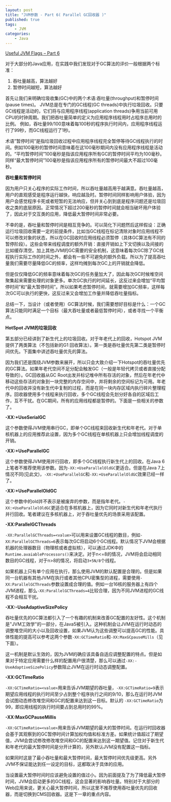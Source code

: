 ```yaml
---
layout: post
title: "JVM参数 - Part 6( Parallel GC回收器 )"
published: true
tags:
	- JVM
categories:
	- Java
---
```


[Useful JVM Flags – Part 6](https://blog.codecentric.de/en/2013/01/useful-jvm-flags-part-6-throughput-collector/)

对于大部分的Java应用，在实践中我们发现对于GC算法的评价一般根据两个标准：
1. 吞吐量越高，算法越好
2. 暂停时间越短，算法越好

首先让我们来明确垃圾收集(GC)中的两个术语:吞吐量(throughput)和暂停时间(pause times)。 JVM总是在专门的GC线程(GC threads)中执行垃圾回收。只要GC线程是活动的，它们将与应用程序线程(application threads)争用当前可用CPU的时钟周期。我们把吞吐量简单的定义为应用程序线程用时占程序总用时的比例。 例如，吞吐量99/100意味着每100秒的程序执行时间内，应用程序线程运行了99秒，而GC线程运行了1秒。

术语”暂停时间”是指垃圾回收过程中应用程序线程完全暂停等待GC线程执行的时间。例如100毫秒的暂停时间意味着在这100毫秒期间内没有应用程序线程是活动的。“平均暂停时间”100毫秒是指该应用程序所有GC的暂停时间平均为100毫秒。同样“最大暂停时间”100毫秒是指该应用程序所有的暂停时间最大不超过100毫秒。
<!-- more -->
**吞吐量和暂停时间**

因为用户只关心程序的实际工作时间，所以吞吐量越高用于越满意。吞吐量越高，用户的直观感受是程序运行越快，响应越及时。暂停时间同样影响用户体验，因为用户会感觉程序卡死或者短暂的无法响应，但并关心到到底是程序问题还是垃圾回收之类的底层原因。正常情况下超过200毫秒的暂停时间就会相当破坏用户体验了，因此对于交互类的应用，降低最大暂停时间非常必要。

不幸的是，吞吐量和暂停时间是相互竞争的。可以简化下问题然后这样假设：正确运行垃圾回收需要一定的前提条件，比如当GC线程在标记清除对象时应用线程不可以修改对象的状态，所以在GC回收时应用线程必须暂停（具体GC算法有不同的暂停阶段）。这些会带来线程调度的额外开销：直接开销如上下文切换以及间接的比如缓存清空。加上其他JVM的GC需要的安全机制，这意味着每次GC除了GC线程执行实际工作的时间之外，都会有一些不可避免的额外负载。所以为了提高吞吐量我们需要尽量降低GC的频率，这样均摊到每次GC上的开销就会降低。

但是仅仅降低GC的频率意味着每次GC的任务量加大了，因此每次GC时候堆空间聚集起来需要处理的对象更多。单次GC执行的时间延长，这反过来会增加“平均暂停时间”和“最大暂停时间”。所以如果考虑暂停时间，就需要增加GC频率，这样每次GC可以执行的更快，这反过来又会增加工作量并降低吞吐量指标。

总结一下，当设计（或者使用）GC算法时候，我们需要想好目标是什么：一个GC算法只能同时满足一个目标（最大吞吐量或者最低暂停时间），或者寻找一个平衡点。

**HotSpot JVM的垃圾回收**

第五部分已经讲到了新生代上的垃圾回收。对于年老代上的回收，Hotspot JVM提供了两类算法（不包括新的G1 回收算法）。第一类是吞吐量优先第二类是暂停时间优先。下面集中讲述吞吐量优先的算法。

因为我们还是围绕JVM参数来展开，所以只会大致介绍一下Hotspot的吞吐量优先的GC算法。如果年老代空间不足分配会触发GC（一般是年轻代拷贝或者直接分配导致的）。GC回收器从GC Root出发并标记堆中所有存活的对象，然后在年老代中移动这些存活的对象到一块完整的内存空间中，并将剩余的空间标记为可用。年老代中的回收并没有新生代中复制的过程，而是在同一块内存区域内执行碎片整理程序。回收器使用多个线程来执行回收，多个GC线程会先划分好各自的区域后工作，互不干扰。在GC期间，所有的应用线程都是暂停的。下面是一些相关的参数了。

**-XX:+UseSerialGC**

这个参数使得JVM使用串行GC，即单个GC线程来回收新生代和年老代。对于单核机器上的应用推荐此设置，因为多个GC线程在单核机器上只会增加线程调度的开销。

**-XX:+UseParallelGC**

这个参数使得JVM使用并行回收，即多个GC线程执行新生代上的回收。在Java 6上笔者不推荐使用该参数。因为`-XX:+UseParallelOldGC`更适合。但是在Java 7上情况不同(见此文)，`-XX:+UseParallelGC`和`-XX:+UseParallelOldGC`效果已经一样了。

**-XX:+UseParallelOldGC**

这个参数中的old并不表示是被废弃的参数，而是指年老代。`-XX:+UseParallelOldGC`更适合在多核机器上，因为它同时对新生代和年老代执行并行回收。笔者建议在多核机器上，对于吞吐量优先的场景采用该配置。

**-XX:ParallelGCThreads**

`-XX:ParallelGCThreads=<value>`可以用来设置GC线程的数目，例如`-XX:ParallelGCThreads=6`表示每次GC将启动6个GC线程。默认情况下JVM会根据机器的处理器数目（物理核或者虚拟核），可以通过JDK中的`Runtime.avaiableProcessors()`来决定。对于n<=8的情况，JVM将会启动相同数目的GC线程，对于n>8的情况，将启动`3+5N/8`个线程。

如果机器上只有单个应用在执行，那么使用JVM的默认配置是合理的。但是如果同一台机器有其他JVM在执行或者其他CPU密集型的进程，需要使用`-XX:ParallelGCThreads`参数设置成合理的值。例如一台16核的服务器上有四个JVM进程，那么`-XX:ParallelGCThreads=4`比较合理，因为不同JVM进程的GC线程不会相互干扰。

**-XX:-UseAdaptiveSizePolicy**

吞吐量优先的GC算法都引入了一个有趣的机制来改善GC配置的友好性。这个机制是"JVM工效学"的一部分，在Java5被引入。这种机制会让JVM在运行时动态的调整堆空间的大小以及回收设置，如果JVM认为这些调整可以提高GC的性能。具体性能的提高可以参考这两个参数`-XX:GCTimeRatio`和`-XX:MaxGCpauseMills`（见下面）。

这一机制是默认生效的，因为JVM的确应该具备自适应调整配置的特点。但是如果对于特定应用需要什么样的配置用户很清楚，那么可以通过`-XX:-UseAdaptiveSizePolicy`参数阻止JVM在运行时动态调整配置。

**-XX:GCTimeRatio**

`-XX:GCTimeRatio=<value>`用来告诉JVM期望的吞吐量，`-XX:GCTimeRatio=9`表示期望应用线程的执行时间至少占到整个程序执行之间的9/10，那么在运行时JVM会试图动态修改堆空间和GC的配置来达到这一目标。默认的
`-XX:GCTimeRatio`为99，即应用线程的执行时间要占到总用时的99%。

**-XX:MaxGCPauseMillis**

`-XX:GCTimeRatio=<value>`用来告诉JVM期望的最大的暂停时间。在运行时回收器会基于其观察到的GC暂停时间计算加权均值和标准方差。如果统计值超过了期望值，JVM会尝试修改修改堆空间和GC的配置来达到这一期望值。记住对于新生代和年老代的最大暂停时间是分开计算的，另外默认JVM没有配置这一指标。

如果同时这是了最小吞吐量和最大暂停时间，最大暂停时间优先级更高。另外JVM不保证能达到任一设定的目标，这都取决于具体的应用。

当设置最大暂停时间时应该避免设置的值过小。因为前面提及了为了降低最大暂停时间，JVM会启动更多的GC线程，这会显著的影响吞吐量。特别对于大部分的Web应用来说，更关心最大暂停时间，所以这里不推荐使用吞吐量优先的回收器，而是切换到CMS回收器。这是下一章的重点内容。
